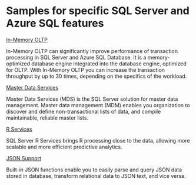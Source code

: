 # Samples for specific SQL Server and Azure SQL features

[In-Memory OLTP](features/in-memory)

In-Memory OLTP can significantly improve performance of transaction processing in SQL Server and Azure SQL Database. It is a memory-optimized database engine integrated into the database engine, optimized for OLTP. With In-Memory OLTP you can increase the transaction throughput by up to 30 times, depending on the specifics of the workload.

[Master Data Services](features/master-data-services)

Master Data Services (MDS) is the SQL Server solution for master data management. Master data management (MDM) enables you organization to discover and define non-transactional lists of data, and compile maintainable, reliable master lists.

[R Services](features/r-services)

SQL Server R Services brings R processing close to the data, allowing more scalable and more efficient predictive analytics.

[JSON Support](features/json)

Built-in JSON functions enable you to easily parse and query JSON data stored in database, transform relational data to JSON text, and vice versa.